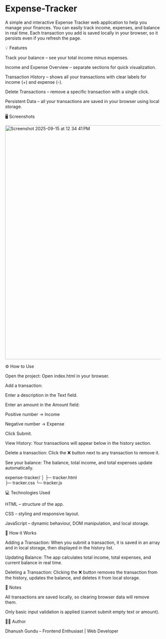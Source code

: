 # Expense-Tracker
A simple and interactive Expense Tracker web application to help you manage your finances. You can easily track income, expenses, and balance in real time. Each transaction you add is saved locally in your browser, so it persists even if you refresh the page.

💡 Features

Track your balance – see your total income minus expenses.

Income and Expense Overview – separate sections for quick visualization.

Transaction History – shows all your transactions with clear labels for income (+) and expense (-).

Delete Transactions – remove a specific transaction with a single click.

Persistent Data – all your transactions are saved in your browser using local storage.

🖥️ Screenshots

<img width="1504" height="756" alt="Screenshot 2025-09-15 at 12 34 41 PM" src="https://github.com/user-attachments/assets/149253c8-dc8b-482a-bde3-27e7b0813e0f" />

⚙️ How to Use

Open the project: Open index.html in your browser.

Add a transaction:

Enter a description in the Text field.

Enter an amount in the Amount field:

Positive number → Income

Negative number → Expense

Click Submit.

View History: Your transactions will appear below in the history section.

Delete a transaction: Click the ❌ button next to any transaction to remove it.

See your balance: The balance, total income, and total expenses update automatically.

expense-tracker/
│
├─ tracker.html           
├─ tracker.css 
└─ tracker.js     

💻 Technologies Used

HTML – structure of the app.

CSS – styling and responsive layout.

JavaScript – dynamic behaviour, DOM manipulation, and local storage.

🚀 How it Works

Adding a Transaction:
When you submit a transaction, it is saved in an array and in local storage, then displayed in the history list.

Updating Balance:
The app calculates total income, total expenses, and current balance in real time.

Deleting a Transaction:
Clicking the ❌ button removes the transaction from the history, updates the balance, and deletes it from local storage.

📝 Notes

All transactions are saved locally, so clearing browser data will remove them.

Only basic input validation is applied (cannot submit empty text or amount).

👨‍💻 Author

Dhanush Gundu – Frontend Enthusiast | Web Developer 
